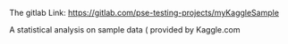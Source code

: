 The gitlab Link: https://gitlab.com/pse-testing-projects/myKaggleSample

A statistical analysis on sample data ( provided by Kaggle.com
